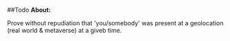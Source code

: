 ##Todo
**About:**

Prove without repudiation that 'you/somebody' was present at a geolocation (real world & metaverse) at a giveb time.
